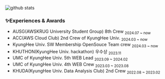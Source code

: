 


<picture decoding="async" loading="lazy">
  <source media="(prefers-color-scheme: light)" srcset="https://pixel-profile.vercel.app/api/github-stats?username=cowboysj&screen_effect=false&background=linear-gradient(to%20bottom%20right%2C%20%2374dcc4%2C%20%234597e9)">
  <source media="(prefers-color-scheme: dark)" srcset="https://pixel-profile.vercel.app/api/github-stats?username=cowboysj&screen_effect=true&background=linear-gradient(to%20bottom%20right%2C%20%235580eb%2C%20%232aeeff)">
  <img alt="github stats" src="https://pixel-profile.vercel.app/api/github-stats?username=cowboysj&screen_effect=false&background=linear-gradient(to%20bottom%20right%2C%20%2374dcc4%2C%20%234597e9)">
</picture>


### ✨Experiences & Awards 
- AUSG(AWSKRUG University Student Group) 8th Crew <sub>2024.07 ~ now </sub>
- ACC(AWS Cloud Club) 2nd Crew of KyungHee Univ.  <sub>2024.03 ~ now </sub>
- KyungHee Univ. SW Membership OpenSouce Team crew  <sub>2024.03 ~ now </sub>  
- KHUTHON(KyungHee Univ. hackathon) 우수상 <sub>2023.11  </sub>
- UMC of KyungHee Univ. 5th WEB Lead  <sub>2023.09 ~ 2024.02 </sub>
- UMC of KyungHee Univ. 4th WEB Crew  <sub>2023.03 ~ 2023.08 </sub>
- KHUDA(KyungHee Univ. Data Analysis Club) 2nd Crew <sub>2022.08 ~ 2023.02 </sub>  
